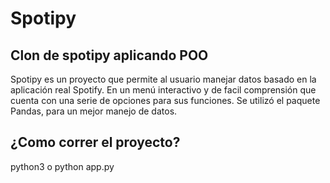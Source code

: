 # Spotipy
## Clon de spotipy aplicando POO
Spotipy es un proyecto que permite al usuario manejar datos basado en la aplicación real Spotify. En un menú interactivo y de facil comprensión que cuenta con una serie de opciones para sus funciones.
Se utilizó el paquete Pandas, para un mejor manejo de datos.


## ¿Como correr el proyecto?

python3 o python app.py

